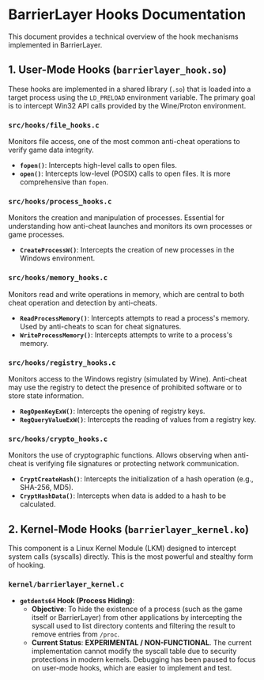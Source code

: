 # BarrierLayer Hooks Documentation

This document provides a technical overview of the hook mechanisms implemented in BarrierLayer.

## 1. User-Mode Hooks (`barrierlayer_hook.so`)

These hooks are implemented in a shared library (`.so`) that is loaded into a target process using the `LD_PRELOAD` environment variable. The primary goal is to intercept Win32 API calls provided by the Wine/Proton environment.

### `src/hooks/file_hooks.c`

Monitors file access, one of the most common anti-cheat operations to verify game data integrity.

-   **`fopen()`**: Intercepts high-level calls to open files.
-   **`open()`**: Intercepts low-level (POSIX) calls to open files. It is more comprehensive than `fopen`.

### `src/hooks/process_hooks.c`

Monitors the creation and manipulation of processes. Essential for understanding how anti-cheat launches and monitors its own processes or game processes.

-   **`CreateProcessW()`**: Intercepts the creation of new processes in the Windows environment.

### `src/hooks/memory_hooks.c`

Monitors read and write operations in memory, which are central to both cheat operation and detection by anti-cheats.

-   **`ReadProcessMemory()`**: Intercepts attempts to read a process's memory. Used by anti-cheats to scan for cheat signatures.
-   **`WriteProcessMemory()`**: Intercepts attempts to write to a process's memory.

### `src/hooks/registry_hooks.c`

Monitors access to the Windows registry (simulated by Wine). Anti-cheat may use the registry to detect the presence of prohibited software or to store state information.

-   **`RegOpenKeyExW()`**: Intercepts the opening of registry keys.
-   **`RegQueryValueExW()`**: Intercepts the reading of values from a registry key.

### `src/hooks/crypto_hooks.c`

Monitors the use of cryptographic functions. Allows observing when anti-cheat is verifying file signatures or protecting network communication.

-   **`CryptCreateHash()`**: Intercepts the initialization of a hash operation (e.g., SHA-256, MD5).
-   **`CryptHashData()`**: Intercepts when data is added to a hash to be calculated.

## 2. Kernel-Mode Hooks (`barrierlayer_kernel.ko`)

This component is a Linux Kernel Module (LKM) designed to intercept system calls (syscalls) directly. This is the most powerful and stealthy form of hooking.

### `kernel/barrierlayer_kernel.c`

-   **`getdents64` Hook (Process Hiding)**:
    -   **Objective**: To hide the existence of a process (such as the game itself or BarrierLayer) from other applications by intercepting the syscall used to list directory contents and filtering the result to remove entries from `/proc`.
    -   **Current Status**: **EXPERIMENTAL / NON-FUNCTIONAL**. The current implementation cannot modify the syscall table due to security protections in modern kernels. Debugging has been paused to focus on user-mode hooks, which are easier to implement and test.